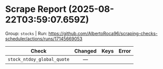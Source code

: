 # Scrape Report (2025-08-22T03:59:07.659Z)

Group: `stocks`  |  Run: https://github.com/AlbertoRoca96/scraping-checks-scheduler/actions/runs/17145669053

| Check | Changed | Keys | Error |
|---|:---:|:--|:--|
| `stock_ntdoy_global_quote` | — |  |  |
